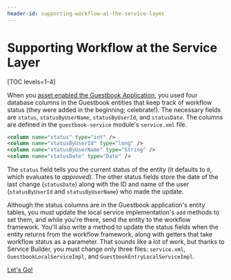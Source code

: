 ```yaml
---
header-id: supporting-workflow-at-the-service-layer
---
```


# Supporting Workflow at the Service Layer

[TOC levels=1-4]

When you 
[asset enabled the Guestbook Application](/docs/7-2/tutorials/-/knowledge_base/t/assets-integrating-with-liferays-framework),
you used four database columns in the Guestbook entities that keep track of
workflow status (they were added in the beginning; celebrate!). The necessary
fields are `status`, `statusByUserName`, `statusByUserId`, and `statusDate`. The
columns are defined in the `guestbook-service` module's `service.xml` file.

```xml
<column name="status" type="int" />
<column name="statusByUserId" type="long" />
<column name="statusByUserName" type="String" />
<column name="statusDate" type="Date" />
```

The `status` field tells you the current status of the entity (it defaults to
`0`, which evaluates to *approved*). The other status fields store the date of
the last change (`statusDate`) along with the ID and name of the user
(`statusByUserId` and `statusByUserName`) who made the update.

Although the status columns are in the Guestbook application's entity tables,
you must update the local service implementation's `add` methods to set them,
and while you're there, send the entity to the workflow framework. You'll also
write a method to update the status fields when the entity returns from the
workflow framework, along with getters that take workflow status as a parameter.
That sounds like a lot of work, but thanks to Service Builder, you must change
only three files: `service.xml`, `GuestbookLocalServiceImpl`, and
`GuestbookEntryLocalServiceImpl`.

<a class="go-link btn btn-primary" href="/docs/7-2/tutorials/-/knowledge_base/t/setting-the-guestbook-status">Let's Go!<span class="icon-circle-arrow-right"></span></a>
